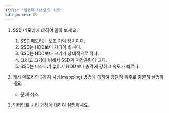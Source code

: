 ```yaml
---
title: "컴퓨터 시스템의 소개"
categories: OS
---
```

1. SSD 메모리에 대하여 알아 보세요.

    1. SSD 메모리는 보조 기억 장치이다.
    2. SSD는 HDD보다 가격이 비싸다.
    3. SSD는 HDD보다 크기가 상대적으로 작다.
    4. 그리고 크기에 비해서 SSD가 저장용량이 크다.
    5. SSD는 디스크가 없어서 HDD보다 충격에 강하고 속도가 빠르다.

2. 캐시 메모리의 3가지 사상(mapping) 방법에 대하여 장단점 위주로 충분히 설명하세요.

    - 문제 취소.

3. 인터럽트 처리 과정에 대하여 설명하세요.
